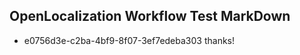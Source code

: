 ## OpenLocalization Workflow Test MarkDown
* e0756d3e-c2ba-4bf9-8f07-3ef7edeba303 thanks!

<!--HONumber=Aug16_HO3-->


